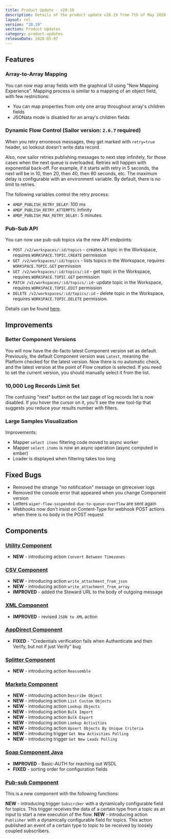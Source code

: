 ```yaml
---
title: Product Update - v20.19
description: Details of the product update v20.19 from 7th of May 2020.
layout: rel
version: "20.19"
section: Product Updates
category: product-updates
releaseDate: 2020-05-07
---
```


## Features

### Array-to-Array Mapping

You can now map array fields with the graphical UI using "New Mapping Experience".
Mapping process is similar to a mapping of an object field, with few restrictions:

*   You can map properties from only one array throughout array's children fields
*   JSONata mode is disabled for an array's children fields

### Dynamic Flow Control (Sailor version: `2.6.7` required)

When you retry erroneous messages, they get marked with `retry=true` header, so
lookout doesn't write data record.

Also, now sailor retries publishing messages to next step infinitely, for those
cases when the next queue is overloaded. Retries will happen with exponential
back-off. For example, if it starts with retry in 5 seconds, the next will be in
10, then 20, then 40, then 80 seconds, etc. The maximum delay is configurable with
an environment variable. By default, there is no limit to retries.

The following variables control the retry process:

*   `AMQP_PUBLISH_RETRY_DELAY`: 100 ms
*   `AMQP_PUBLISH_RETRY_ATTEMPTS`: Infinity
*   `AMQP_PUBLISH_MAX_RETRY_DELAY:` 5 minutes.

### Pub-Sub API

You can now use pub-sub topics via the new API endpoints:

*   `POST /v2/workspaces/:id/topics` - creates a topic in the Workspace, requires `WORKSPACE.TOPIC.CREATE` permission
*   `GET /v2/workspaces/:id/topics` - lists topics in the Workspace, requires `WORKSPACE.TOPIC.GET` permission
*   `GET /v2/workspaces/:id/topics/:id` - get topic in the Workspace, requires `WORKSPACE.TOPIC.GET` permission
*   `PATCH /v2/workspaces/:id/topics/:id`- update topic in the Workspace, requires `WORKSPACE.TOPIC.EDIT` permission
*   `DELETE /v2/workspaces/:id/topics/:id` - delete topic in the Workspace, requires `WORKSPACE.TOPIC.DELETE` permission.


Details can be found [here]({{site.data.tenant.apiBaseUri}}/docs/v2/#what-is-a-topic-unit?).


## Improvements

### Better Component Versions

You will now have the de-facto latest Component version set as default. Previously,
the default Component version was `Latest`, meaning the Platform checked for the
latest version. Now there is no automatic check, and the latest version at the
point of Flow creation is selected. If you need to set the current version, you
should manually select it from the list.

### 10,000 Log Records Limit Set

The confusing "next" button on the last page of log records list is now disabled.
 If you hover the cursor on it, you'll see the new tool-tip that suggests you
 reduce your results number with filters.

### Large Samples Visualization

Improvements:

*   Mapper `select items` filtering code moved to async worker
*   Mapper `select items` is now an async operation (async computed in ember)
*   Loader is displayed when filtering takes too long


## Fixed Bugs

*   Removed the strange "no notification" message on gitreceiver logs
*   Removed the console error that appeared when you change Component version
*   Letters `wiper-flow-suspended-due-to-queue-overflow` are sent again
*   Webhooks now don't insist on Content-Type for webhook POST actions when there is no body in the POST request


## Components

### [Utility Component](/components/utility/)

*   **NEW** - introducing action `Convert Between Timezones`

### [CSV Component](/components/csv/)

*   **NEW** - introducing action `write_attachment_from_json`
*   **NEW** - introducing action `write_attachment_from_array`
*   **IMPROVED** - added the Steward URL to the body of outgoing message

### [XML Component](/components/xml/)

*   **IMPROVED** - revised `JSON to XML` action

### [AppDirect Component](/components/appdirect/)

*   **FIXED** - "Credentials verification fails when Authenticate and then Verify, but not if just Verify" bug

### [Splitter Component](/components/splitter/)

*   **NEW** - introducing action `Reassemble`

### [Marketo Component](/components/marketo/)

*   **NEW** - introducing action `Describe Object`
*   **NEW** - introducing action `List Custom Objects`
*   **NEW** - introducing action `Lookup Objects`
*   **NEW** - introducing action `Bulk Import`
*   **NEW** - introducing action `Bulk Export`
*   **NEW** - introducing action `Lookup Activities`
*   **NEW** - introducing action `Upsert Objects By Unique Criteria`
*   **NEW** - introducing trigger `Get New Activities Polling`
*   **NEW** - introducing trigger `Get New Leads Polling`

### [Soap Component Java](/components/soap/)

*   **IMPROVED** - Basic-AUTH for reaching out WSDL
*   **FIXED** - sorting order for configuration fields

### [Pub-sub Component](https://github.com/elasticio/pub-sub)

This is a new component with the following functions:

**NEW** - introducing trigger `Subscriber` with a dynamically configurable field for topics. This trigger receives the data of a certain type from a topic as an input to start a new execution of the flow.
**NEW** - introducing action `Publisher` with a dynamically configurable field for topics. This action published an event of a certain type to topic to be received by loosely coupled subscribers.
